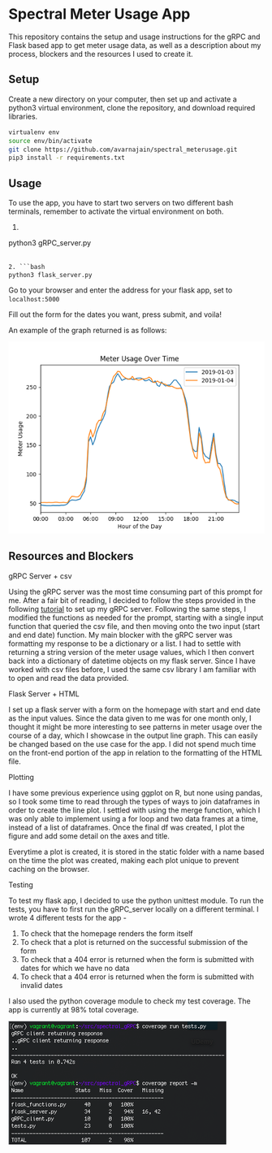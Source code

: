 # Spectral Meter Usage App

This repository contains the setup and usage instructions for the gRPC and Flask based app to get meter usage data, as well as a description about my process, blockers and the resources I used to create it.

## Setup

Create a new directory on your computer, then set up and activate a python3 virtual environment, clone the repository, and download required libraries.

```bash
virtualenv env
source env/bin/activate 
git clone https://github.com/avarnajain/spectral_meterusage.git
pip3 install -r requirements.txt
```

## Usage

To use the app, you have to start two servers on two different bash terminals, remember to activate the virtual environment on both.

1. ```bash
python3 gRPC_server.py
```

2. ```bash
python3 flask_server.py
```

Go to your browser and enter the address for your flask app, set to ```localhost:5000```

Fill out the form for the dates you want, press submit, and voila!

An example of the graph returned is as follows:

![meter usage graph](example_plot.png)

## Resources and Blockers

gRPC Server + csv

Using the gRPC server was the most time consuming part of this prompt for me. After a fair bit of reading, I decided to follow the steps provided in the following [tutorial](https://www.semantics3.com/blog/a-simplified-guide-to-grpc-in-python-6c4e25f0c506/) to set up my gRPC server. Following the same steps, I modified the functions as needed for the prompt, starting with a single input function that queried the csv file, and then moving onto the two input (start and end date) function. My main blocker with the gRPC server was formatting my response to be a dictionary or a list. I had to settle with returning a string version of the meter usage values, which I then convert back into a dictionary of datetime objects on my flask server. Since I have worked with csv files before, I used the same csv library I am familiar with to open and read the data provided. 

Flask Server + HTML

I set up a flask server with a form on the homepage with start and end date as the input values. Since the data given to me was for one month only, I thought it might be more interesting to see patterns in meter usage over the course of a day, which I showcase in the output line graph. This can easily be changed based on the use case for the app. I did not spend much time on the front-end portion of the app in relation to the formatting of the HTML file.

Plotting

I have some previous experience using ggplot on R, but none using pandas, so I took some time to read through the types of ways to join dataframes in order to create the line plot. I settled with using the merge function, which I was only able to implement using a for loop and two data frames at a time, instead of a list of dataframes. Once the final df was created, I plot the figure and add some detail on the axes and title. 

Everytime a plot is created, it is stored in the static folder with a name based on the time the plot was created, making each plot unique to prevent caching on the browser. 

Testing

To test my flask app, I decided to use the python unittest module. To run the tests, you have to first run the gRPC_server locally on a different terminal. I wrote 4 different tests for the app - 
1. To check that the homepage renders the form itself
2. To check that a plot is returned on the successful submission of the form
3. To check that a 404 error is returned when the form is submitted with dates for which we have no data
4. To check that a 404 error is returned when the form is submitted with invalid dates

I also used the python coverage module to check my test coverage. The app is currently at 98% total coverage.

![test coverage](test_coverage.png)

